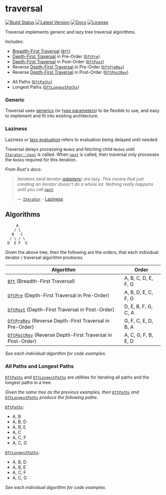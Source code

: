 # traversal

[![Build Status](https://travis-ci.org/vallentin/traversal.svg?branch=master)](https://travis-ci.org/vallentin/traversal)
[![Latest Version](https://img.shields.io/crates/v/traversal.svg)](https://crates.io/crates/traversal)
[![Docs](https://docs.rs/traversal/badge.svg)](https://docs.rs/traversal)
[![License](https://img.shields.io/github/license/vallentin/traversal.svg)](https://github.com/vallentin/traversal)

Traversal implements generic and lazy tree traversal algorithms.

Includes:
- [Breadth-First Traversal] ([`Bft`])
- [Depth-First Traversal] in Pre-Order ([`DftPre`])
- [Depth-First Traversal] in Post-Order ([`DftPost`])
- Reverse [Depth-First Traversal] in Pre-Order ([`DftPreRev`])
- Reverse [Depth-First Traversal] in Post-Order ([`DftPostRev`])
<!---->
- All Paths ([`DftPaths`])
- Longest Paths ([`DftLongestPaths`])

[Breadth-First Traversal]: https://en.wikipedia.org/wiki/Tree_traversal
[Depth-First Traversal]: https://en.wikipedia.org/wiki/Tree_traversal

### Generic

Traversal uses [generics] (or [type parameters]) to be
flexible to use, and easy to implement and fit into existing
architecture.

[generics]: https://doc.rust-lang.org/rust-by-example/generics.html
[type parameters]: https://doc.rust-lang.org/reference/types/parameters.html

### Laziness

Laziness or [lazy evaluation] refers to evaluation being delayed
until needed.

Traversal delays processing `Node`s and fetching child `Node`s
until [`Iterator::next`][`next`] is called.
When [`next`] is called, then traversal only processes the
`Node`s required for this iteration.

[lazy evaluation]: https://en.wikipedia.org/wiki/Lazy_evaluation

*From Rust's docs:*

> *Iterators (and iterator [adapters]) are lazy. This means that just
> creating an iterator doesn't do a whole lot. Nothing really happens
> until you call [`next`].*
>
> &mdash; [`Iterator`] - [Laziness]

[`Iterator`]: https://doc.rust-lang.org/std/iter/trait.Iterator.html
[`next`]: https://doc.rust-lang.org/std/iter/trait.Iterator.html#tymethod.next

[Laziness]: https://doc.rust-lang.org/std/iter/index.html#laziness
[adapters]: https://doc.rust-lang.org/std/iter/index.html#adapters

## Algorithms

```test
     A
    / \
   B   C
  / \ / \
 D  E F  G
```

Given the above tree, then the following are the orders,
that each individual iterator / traversal algorithm produces.

| Algorithm | Order |
|-----------|-------|
| [`Bft`]        (Breadth-First Traversal)                     | A, B, C, D, E, F, G |
| [`DftPre`]     (Depth-First Traversal in Pre-Order)          | A, B, D, E, C, F, G |
| [`DftPost`]    (Depth-First Traversal in Post-Order)         | D, E, B, F, G, C, A |
| [`DftPreRev`]  (Reverse Depth-First Traversal in Pre-Order)  | G, F, C, E, D, B, A |
| [`DftPostRev`] (Reverse Depth-First Traversal in Post-Order) | A, C, G, F, B, E, D |

*See each individual algorithm for code examples.*

[`Bft`]: https://docs.rs/traversal/*/traversal/struct.Bft.html
[`DftPre`]: https://docs.rs/traversal/*/traversal/struct.DftPre.html
[`DftPost`]: https://docs.rs/traversal/*/traversal/struct.DftPost.html
[`DftPreRev`]: https://docs.rs/traversal/*/traversal/struct.DftPreRev.html
[`DftPostRev`]: https://docs.rs/traversal/*/traversal/struct.DftPostRev.html

### All Paths and Longest Paths

[`DftPaths`] and [`DftLongestPaths`] are utilities for
iterating all paths and the longest paths in a tree.

*Given the same tree as the previous examples, then
[`DftPaths`] and [`DftLongestPaths`] produce the
following paths.*

[`DftPaths`]:
- A, B
- A, B, D
- A, B, E
- A, C
- A, C, F
- A, C, G

[`DftLongestPaths`]:
- A, B, D
- A, B, E
- A, C, F
- A, C, G

*See each individual algorithm for code examples.*

[`DftPaths`]: https://docs.rs/traversal/*/traversal/struct.DftPaths.html
[`DftLongestPaths`]: https://docs.rs/traversal/*/traversal/struct.DftLongestPaths.html
